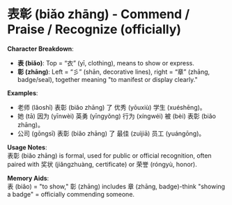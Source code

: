# **表彰 (biǎo zhāng) - Commend / Praise / Recognize (officially)**

**Character Breakdown**:  
- **表 (biǎo)**: Top = “衣” (yī, clothing), means to show or express.  
- **彰 (zhāng)**: Left = “彡” (shān, decorative lines), right = “章” (zhāng, badge/seal), together meaning "to manifest or display clearly."

**Examples**:  
- 老师 (lǎoshī) 表彰 (biǎo zhāng) 了 优秀 (yōuxiù) 学生 (xuéshēng)。  
- 她 (tā) 因为 (yīnwèi) 英勇 (yīngyǒng) 行为 (xíngwéi) 被 (bèi) 表彰 (biǎo zhāng)。  
- 公司 (gōngsī) 表彰 (biǎo zhāng) 了 最佳 (zuìjiā) 员工 (yuángōng)。

**Usage Notes**:  
表彰 (biǎo zhāng) is formal, used for public or official recognition, often paired with 奖状 (jiǎngzhuàng, certificate) or 荣誉 (róngyù, honor).

**Memory Aids**:  
表 (biǎo) = "to show," 彰 (zhāng) includes 章 (zhāng, badge)-think "showing a badge" = officially commending someone.